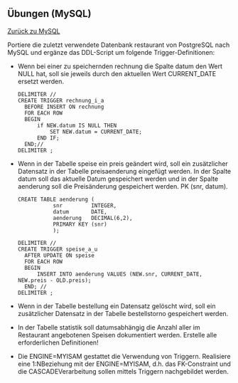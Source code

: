## Übungen (MySQL)

[Zurück zu MySQL](README.md)

Portiere die zuletzt verwendete Datenbank restaurant von PostgreSQL nach MySQL und
ergänze das DDL-Script um folgende Trigger-Definitionen:

- Wenn bei einer zu speichernden rechnung die Spalte datum den Wert NULL hat, soll sie
  jeweils durch den aktuellen Wert CURRENT_DATE ersetzt werden.

  ```mysql
  DELIMITER //
  CREATE TRIGGER rechnung_i_a 
  	BEFORE INSERT ON rechnung
  	FOR EACH ROW
  	BEGIN
  		if NEW.datum IS NULL THEN
  			SET NEW.datum = CURRENT_DATE;
  		END IF;
  	END;//
  DELIMITER ;
  ```

- Wenn in der Tabelle speise ein preis geändert wird, soll ein zusätzlicher Datensatz in
  der Tabelle preisaenderung eingefügt werden. In der Spalte datum soll das aktuelle
  Datum gespeichert werden und in der Spalte aenderung soll die Preisänderung
  gespeichert werden. PK (snr, datum).

  ```mysql
  CREATE TABLE aenderung (
             snr         INTEGER,
             datum 		 DATE,
             aenderung   DECIMAL(6,2),
             PRIMARY KEY (snr)
             );
             
  DELIMITER //
  CREATE TRIGGER speise_a_u
  	AFTER UPDATE ON speise
  	FOR EACH ROW
  	BEGIN
  		INSERT INTO aenderung VALUES (NEW.snr, CURRENT_DATE, NEW.preis - OLD.preis);
  	END; //
  DELIMITER ;
  ```
  
- Wenn in der Tabelle bestellung ein Datensatz gelöscht wird, soll ein zusätzlicher
  Datensatz in der Tabelle bestellstorno gespeichert werden.

- In der Tabelle statistik soll datumsabhängig die Anzahl aller im Restaurant
  angebotenen Speisen dokumentiert werden. Erstelle alle erforderlichen Definitionen!

- Die ENGINE=MYISAM gestattet die Verwendung von Triggern. Realisiere eine 1:NBeziehung mit der ENGINE=MYISAM, d.h. das FK-Constraint und die CASCADEVerarbeitung sollen mittels Triggern nachgebildet werden.

